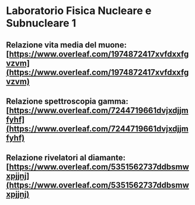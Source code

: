 # Laboratorio Fisica Nucleare e Subnucleare 1

## Relazione vita media del muone: [https://www.overleaf.com/1974872417xvfdxxfgvzvm](https://www.overleaf.com/1974872417xvfdxxfgvzvm)

## Relazione spettroscopia gamma: [https://www.overleaf.com/7244719661dvjxdjjmfyhf](https://www.overleaf.com/7244719661dvjxdjjmfyhf)

## Relazione rivelatori al diamante: [https://www.overleaf.com/5351562737ddbsmwxpjjnj](https://www.overleaf.com/5351562737ddbsmwxpjjnj)